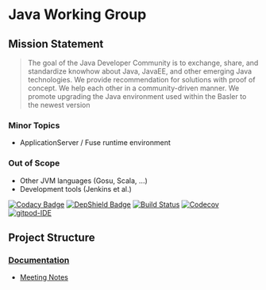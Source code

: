 # Java Working Group

## Mission Statement

> The goal of the Java Developer Community is to exchange, share, and standardize knowhow about Java, JavaEE, and other emerging Java technologies. We provide recommendation for solutions with proof of concept. We help each other in a community-driven manner. We promote upgrading the Java environment used within the Basler to the newest version

### Minor Topics

* ApplicationServer / Fuse runtime environment

### Out of Scope

* Other JVM languages (Gosu, Scala, ...)
* Development tools (Jenkins et al.)

[![Codacy Badge](https://api.codacy.com/project/badge/Grade/bf6fa237dd934970991ecba2c66db23e)](https://app.codacy.com/app/baloise/java?utm_source=github.com&utm_medium=referral&utm_content=baloise/java&utm_campaign=Badge_Grade_Dashboard)
[![DepShield Badge](https://depshield.sonatype.org/badges/baloise/java/depshield.svg)](https://depshield.github.io)
[![Build Status](https://travis-ci.com/baloise/java.svg?branch=master)](https://travis-ci.com/baloise/java)
[![Codecov](https://img.shields.io/codecov/c/github/baloise/java.svg)](https://codecov.io/gh/baloise/java)
[![gitpod-IDE](https://img.shields.io/badge/open--IDE-as--gitpod-blue.svg?style=flat&label=openIDE)](https://gitpod.io#https://github.com/baloise/java)

## Project Structure

### [Documentation](docs)

* [Meeting Notes](docs/meeting_notes)

